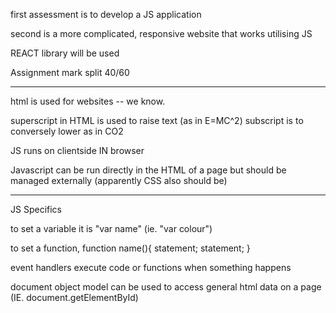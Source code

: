 first assessment is to develop a JS application

second is a more complicated, responsive website that works utilising JS

REACT library will be used

Assignment mark split 40/60

---

html is used for websites -- we know.

superscript in HTML <sup> </sup> is used to raise text (as in E=MC^2)
subscript <sub> </sub> is to conversely lower as in CO2

JS runs on clientside IN browser

Javascript can be run directly in the HTML of a page but should be managed externally (apparently CSS also should be)

---

JS Specifics

to set a variable it is "var name" (ie. "var colour")

to set a function,
function name(){
statement;
statement;
}

event handlers execute code or functions when something happens

document object model can be used to access general html data on a page (IE. document.getElementById)
